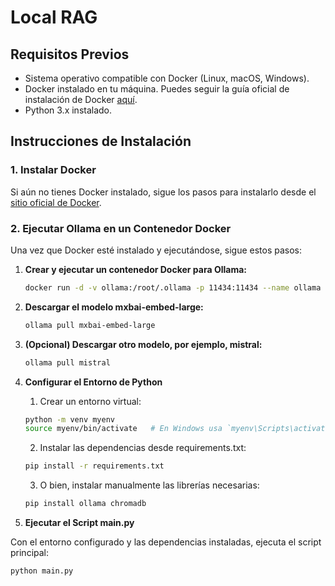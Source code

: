 # Local RAG

## Requisitos Previos

- Sistema operativo compatible con Docker (Linux, macOS, Windows).
- Docker instalado en tu máquina. Puedes seguir la guía oficial de instalación de Docker [aquí](https://docs.docker.com/get-docker/).
- Python 3.x instalado.

## Instrucciones de Instalación

### 1. Instalar Docker

Si aún no tienes Docker instalado, sigue los pasos para instalarlo desde el [sitio oficial de Docker](https://docs.docker.com/get-docker/).

### 2. Ejecutar Ollama en un Contenedor Docker

Una vez que Docker esté instalado y ejecutándose, sigue estos pasos:

1. **Crear y ejecutar un contenedor Docker para Ollama:**
   ```bash
   docker run -d -v ollama:/root/.ollama -p 11434:11434 --name ollama ollama/ollama
   ```
2. **Descargar el modelo mxbai-embed-large:**
   ```bash
   ollama pull mxbai-embed-large
   ```
3. **(Opcional) Descargar otro modelo, por ejemplo, mistral:**
   ```bash
   ollama pull mistral
   ```
3. **Configurar el Entorno de Python**
   1. Crear un entorno virtual:
   ```bash
   python -m venv myenv
   source myenv/bin/activate   # En Windows usa `myenv\Scripts\activate`
   ```
   2. Instalar las dependencias desde requirements.txt:

   ```bash
   pip install -r requirements.txt
   ```
   3. O bien, instalar manualmente las librerías necesarias:

   ```bash
   pip install ollama chromadb
   ```
4. **Ejecutar el Script main.py**

Con el entorno configurado y las dependencias instaladas, ejecuta el script principal:

```bash
python main.py
```